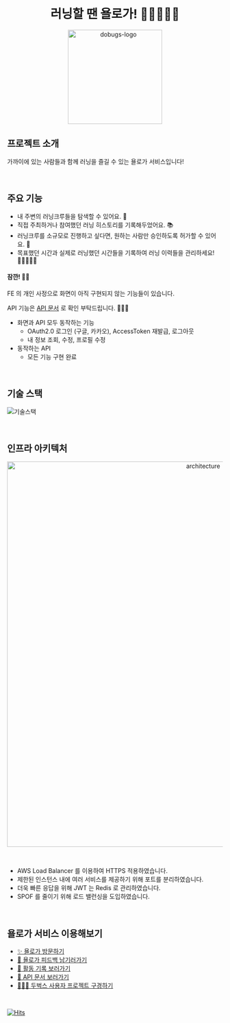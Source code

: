 <div align="center">
<h1> 러닝할 땐 욜로가! 🏃🏻‍♀️🏃🏻 </h1>
</div>

<p align="center">
<img src="https://user-images.githubusercontent.com/92148749/229272189-a08ec8a9-6ccf-433a-a15a-0782822a2d48.png" alt="dobugs-logo" width="220" height="220">
</p>

## 프로젝트 소개
가까이에 있는 사람들과 함께 러닝을 즐길 수 있는 욜로가 서비스입니다!

<br>

## 주요 기능
- 내 주변의 러닝크루들을 탐색할 수 있어요. 🧐
- 직접 주최하거나 참여했던 러닝 히스토리를 기록해두었어요. 📚
- 러닝크루를 소규모로 진행하고 싶다면, 원하는 사람만 승인하도록 허가할 수 있어요. 🤫
- 목표했던 시간과 실제로 러닝했던 시간들을 기록하여 러닝 이력들을 관리하세요! 🏃🏻‍♀️🏃🏻

#### 잠깐! ✋🏻
FE 의 개인 사정으로 화면이 아직 구현되지 않는 기능들이 있습니다.

API 기능은 [API 문서](https://api.dev.yologa.dobugs.co.kr/docs/yologa.html) 로 확인 부탁드립니다. 🙇🏻‍♀️

- 화면과 API 모두 동작하는 기능
  - OAuth2.0 로그인 (구글, 카카오), AccessToken 재발급, 로그아웃
  - 내 정보 조회, 수정, 프로필 수정
- 동작하는 API
  - 모든 기능 구현 완료

<br>

## 기술 스택
![기술스택](https://user-images.githubusercontent.com/92148749/229279299-203a9097-11f3-4438-a2f5-544ea379392c.png)

<br>

## 인프라 아키텍처
<p align="center">
<img src="https://user-images.githubusercontent.com/92148749/229276598-98f8b3ac-efd4-495c-95f5-304e60317d0d.png" alt="architecture" width="900">
</p>

<br>

- AWS Load Balancer 를 이용하여 HTTPS 적용하였습니다.
- 제한된 인스턴스 내에 여러 서비스를 제공하기 위해 포트를 분리하였습니다.
- 더욱 빠른 응답을 위해 JWT 는 Redis 로 관리하였습니다.
- SPOF 를 줄이기 위해 로드 밸런싱을 도입하였습니다.

<br>

## 욜로가 서비스 이용해보기

- [✨ 욜로가 방문하기](https://dev.yologa.dobugs.co.kr/)
- [🧐 욜로가 피드백 남기러가기](https://docs.google.com/forms/d/e/1FAIpQLSdLTkQt065GpSj4DIN8m1xAV4ZegSunFaqhWOOehd3on-JSww/viewform)
- [📘 활동 기록 보러가기](https://github.com/dobugs/yologa-api/wiki/%ED%99%9C%EB%8F%99-%EA%B8%B0%EB%A1%9D)
- [📑 API 문서 보러가기](https://api.dev.yologa.dobugs.co.kr/docs/yologa.html)
- [🙋🏻‍♀️ 두벅스 사용자 프로젝트 구경하기](https://github.com/dobugs/yologa-authentication-api)

<br>

[![Hits](https://hits.seeyoufarm.com/api/count/incr/badge.svg?url=https%3A%2F%2Fgithub.com%2Fdobugs%2Fyologa-api&count_bg=%2355B8E3&title_bg=%23000000&icon=&icon_color=%23E7E7E7&title=hits&edge_flat=false)](https://hits.seeyoufarm.com)

